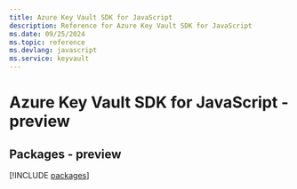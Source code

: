 ```yaml
---
title: Azure Key Vault SDK for JavaScript
description: Reference for Azure Key Vault SDK for JavaScript
ms.date: 09/25/2024
ms.topic: reference
ms.devlang: javascript
ms.service: keyvault
---
```

# Azure Key Vault SDK for JavaScript - preview
## Packages - preview
[!INCLUDE [packages](key-vault-index.md)]